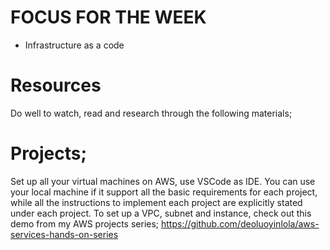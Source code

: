 # FOCUS FOR THE WEEK
- Infrastructure as a code

# Resources
Do well to watch, read and research through the following materials; 


# Projects;

Set up all your virtual machines on AWS, use VSCode as IDE. You can use your local machine if it support all the basic requirements for each project, while all the instructions to implement each project are explicitly stated under each project. To set up a VPC, subnet and instance, check out this demo from my AWS projects series; https://github.com/deoluoyinlola/aws-services-hands-on-series